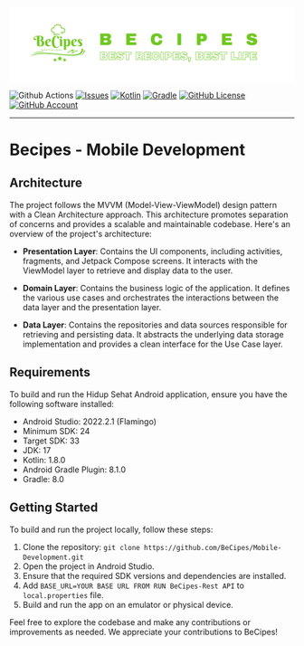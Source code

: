<p align="center"><img align="center" src="https://raw.githubusercontent.com/BeCipes/Resources/main/assets/banner-becipes.png" alt="Becipes Logo"/></p>

![Github Actions](https://circleci.com/gh/BeCipes/Mobile-Development.svg?style=shield)
[![Issues](https://img.shields.io/github/issues/BeCipes/Mobile-Development)](https://github.com/BeCipes/Mobile-Development/issues)
[![Kotlin](https://img.shields.io/badge/kotlin-1.8.0-blue.svg?logo=kotlin)](http://kotlinlang.org)
[![Gradle](https://img.shields.io/badge/Gradle-8-green?style=flat)](https://gradle.org)
[![GitHub License](https://img.shields.io/badge/license-Apache%20License%202.0-blue.svg?style=flat)](http://www.apache.org/licenses/LICENSE-2.0)
[![GitHub Account](https://img.shields.io/static/v1?label=GitHub&message=Becipes&color=C51162)](https://github.com/Becipes)

<hr>

# Becipes - Mobile Development

## Architecture
The project follows the MVVM (Model-View-ViewModel) design pattern with a Clean Architecture approach. This architecture promotes separation of concerns and provides a scalable and maintainable codebase. Here's an overview of the project's architecture:

- **Presentation Layer**: Contains the UI components, including activities, fragments, and Jetpack Compose screens. It interacts with the ViewModel layer to retrieve and display data to the user.

- **Domain Layer**: Contains the business logic of the application. It defines the various use cases and orchestrates the interactions between the data layer and the presentation layer.

- **Data Layer**: Contains the repositories and data sources responsible for retrieving and persisting data. It abstracts the underlying data storage implementation and provides a clean interface for the Use Case layer.

## Requirements
To build and run the Hidup Sehat Android application, ensure you have the following software installed:

- Android Studio: 2022.2.1 (Flamingo)
- Minimum SDK: 24
- Target SDK: 33
- JDK: 17
- Kotlin: 1.8.0
- Android Gradle Plugin: 8.1.0
- Gradle: 8.0

## Getting Started
To build and run the project locally, follow these steps:

1. Clone the repository: `git clone https://github.com/BeCipes/Mobile-Development.git`
2. Open the project in Android Studio.
3. Ensure that the required SDK versions and dependencies are installed.
5. Add `BASE_URL=YOUR BASE URL FROM RUN BeCipes-Rest API` to `local.properties` file.
6. Build and run the app on an emulator or physical device.

Feel free to explore the codebase and make any contributions or improvements as needed. We appreciate your contributions to BeCipes!
